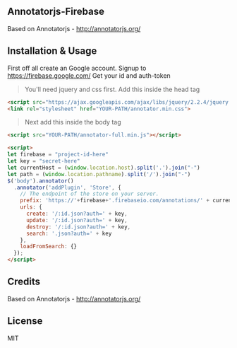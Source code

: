 ## Annotatorjs-Firebase
Based on Annotatorjs - http://annotatorjs.org/

## Installation & Usage

First off all create an Google account.
Signup to https://firebase.google.com/
Get your id and auth-token

> You'll need jquery and css first. 
> Add this inside the head tag
```html
<script src="https://ajax.googleapis.com/ajax/libs/jquery/2.2.4/jquery.min.js"></script>
<link rel="stylesheet" href="YOUR-PATH/annotator.min.css">
```
> Next add this inside the body tag
```html
<script src="YOUR-PATH/annotator-full.min.js"></script>

<script>
let firebase = "project-id-here"
let key = "secret-here"
let currentHost = (window.location.host).split('.').join("-")
let path = (window.location.pathname).split('/').join("-")
$('body').annotator()
  .annotator('addPlugin', 'Store', {
    // The endpoint of the store on your server.
    prefix: 'https://'+firebase+'.firebaseio.com/annotations/' + currentHost +'/'+ path,
    urls: {
      create: '/:id.json?auth=' + key,
      update: '/:id.json?auth=' + key,
      destroy: '/:id.json?auth=' + key,
      search: '.json?auth=' + key
    },
    loadFromSearch: {}
  });
</script>
```

## Credits
Based on Annotatorjs - http://annotatorjs.org/

## License
MIT
